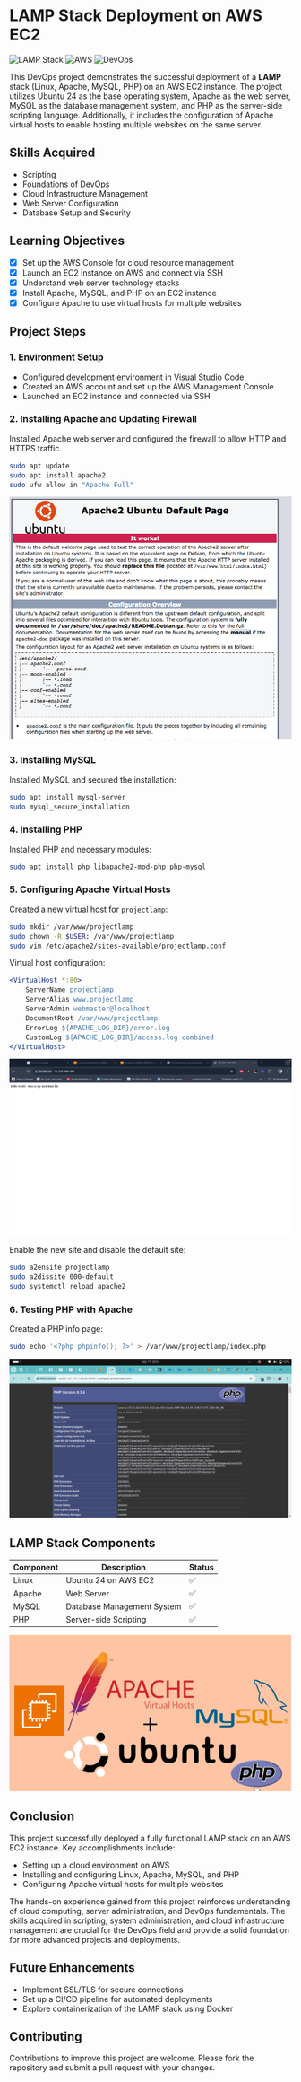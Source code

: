 # LAMP Stack Deployment on AWS EC2

![LAMP Stack](https://img.shields.io/badge/LAMP-Stack-orange)
![AWS](https://img.shields.io/badge/AWS-EC2-yellow)
![DevOps](https://img.shields.io/badge/DevOps-Project-blue)

This DevOps project demonstrates the successful deployment of a **LAMP** stack (Linux, Apache, MySQL, PHP) on an AWS EC2 instance. The project utilizes Ubuntu 24 as the base operating system, Apache as the web server, MySQL as the database management system, and PHP as the server-side scripting language. Additionally, it includes the configuration of Apache virtual hosts to enable hosting multiple websites on the same server.

## Skills Acquired

- Scripting
- Foundations of DevOps
- Cloud Infrastructure Management
- Web Server Configuration
- Database Setup and Security

## Learning Objectives

- [x] Set up the AWS Console for cloud resource management
- [x] Launch an EC2 instance on AWS and connect via SSH
- [x] Understand web server technology stacks
- [x] Install Apache, MySQL, and PHP on an EC2 instance
- [x] Configure Apache to use virtual hosts for multiple websites

## Project Steps

### 1. Environment Setup

- Configured development environment in Visual Studio Code
- Created an AWS account and set up the AWS Management Console
- Launched an EC2 instance and connected via SSH

### 2. Installing Apache and Updating Firewall

Installed Apache web server and configured the firewall to allow HTTP and HTTPS traffic.

```bash
sudo apt update
sudo apt install apache2
sudo ufw allow in "Apache Full"
```
![apache default configuration](images/apache_default_page.png)

### 3. Installing MySQL

Installed MySQL and secured the installation:

```bash
sudo apt install mysql-server
sudo mysql_secure_installation
```

### 4. Installing PHP

Installed PHP and necessary modules:

```bash
sudo apt install php libapache2-mod-php php-mysql
```

### 5. Configuring Apache Virtual Hosts

Created a new virtual host for `projectlamp`:

```bash
sudo mkdir /var/www/projectlamp
sudo chown -R $USER: /var/www/projectlamp
sudo vim /etc/apache2/sites-available/projectlamp.conf
```

Virtual host configuration:

```apache
<VirtualHost *:80>
    ServerName projectlamp
    ServerAlias www.projectlamp
    ServerAdmin webmaster@localhost
    DocumentRoot /var/www/projectlamp
    ErrorLog ${APACHE_LOG_DIR}/error.log
    CustomLog ${APACHE_LOG_DIR}/access.log combined
</VirtualHost>
```
![custom virtual host](images/Custon-virtualhost.png)

Enable the new site and disable the default site:

```bash
sudo a2ensite projectlamp
sudo a2dissite 000-default
sudo systemctl reload apache2
```

### 6. Testing PHP with Apache

Created a PHP info page:

```bash
sudo echo '<?php phpinfo(); ?>' > /var/www/projectlamp/index.php
```
![Apache Info](images/apache_server_page.png)
## LAMP Stack Components

| Component | Description | Status |
|-----------|-------------|--------|
| Linux     | Ubuntu 24 on AWS EC2 | ✅ |
| Apache    | Web Server | ✅ |
| MySQL     | Database Management System | ✅ |
| PHP       | Server-side Scripting | ✅ |

![lampstack](images/LAMPSTACK.png)
## Conclusion

This project successfully deployed a fully functional LAMP stack on an AWS EC2 instance. Key accomplishments include:

- Setting up a cloud environment on AWS
- Installing and configuring Linux, Apache, MySQL, and PHP
- Configuring Apache virtual hosts for multiple websites

The hands-on experience gained from this project reinforces understanding of cloud computing, server administration, and DevOps fundamentals. The skills acquired in scripting, system administration, and cloud infrastructure management are crucial for the DevOps field and provide a solid foundation for more advanced projects and deployments.

## Future Enhancements

- Implement SSL/TLS for secure connections
- Set up a CI/CD pipeline for automated deployments
- Explore containerization of the LAMP stack using Docker

## Contributing

Contributions to improve this project are welcome. Please fork the repository and submit a pull request with your changes.
